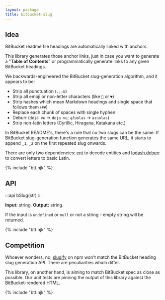 ```yaml
---
layout: package
title: bitbucket-slug
---
```


## Idea

BitBucket readme file headings are automatically linked with anchors.

This library generates those anchor links, just in case you want to generate a "**Table of Contents**" or programmatically generate links to any given BitBucket headings.

We backwards-engineered the BitBucket slug-generation algorithm, and it appears to be:

- Strip all punctuation (`.,;&`)
- Strip all emoji or non-letter characters (like `🦄` or  `♥`)
- Strip hashes which mean Markdown headings and single space that follows them (`##`)
- Replace each chunk of spaces with single hyphen
- Deburr (`déjà vu` -> `deja vu`; `ąžuolas` -> `azuolas`)
- Strip non-latin letters (Cyrillic, Hiragana, Katakana etc.)

In BitBucket README's, there's a rule that no two slugs can be the same. If BitBucket slug-generation function generates the same URL, it starts to append `_1`, `_2` on the first repeated slug onwards.

There are only two dependencies: [ent](https://www.npmjs.com/package/ent) to decode entities and [lodash.deburr](https://www.npmjs.com/package/lodash.deburr) to convert letters to basic Latin.

{% include "btt.njk" %}

## API

:::api
bSlug(str)
:::

**Input:** string.
**Output:** string.

If the input is `undefined` or `null` or not a string - empty string will be returned.

{% include "btt.njk" %}

## Competition

Whoever wonders, no, [slugify](https://github.com/sindresorhus/slugify) on npm won't match the BitBucket heading slug generation API. There are peculiarities which differ.

This library, on another hand, is aiming to match BitBucket spec as close as possible. Our unit tests are pinning the output of this library against the BitBucket-rendered HTML.

{% include "btt.njk" %}

